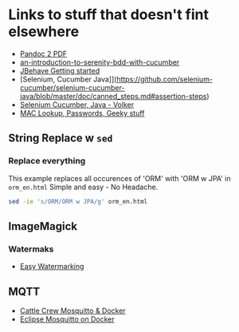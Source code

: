 # Links to stuff that doesn't fint elsewhere

* [Pandoc 2 PDF](http://www.mscharhag.com/software-development/pandoc-markdown-to-pdf)
* [an-introduction-to-serenity-bdd-with-cucumber](http://thucydides.info/docs/articles/an-introduction-to-serenity-bdd-with-cucumber.html)
* [JBehave Getting started](http://jbehave.org/reference/latest/getting-started.html)
* [Selenium, Cucumber Java]](https://github.com/selenium-cucumber/selenium-cucumber-java/blob/master/doc/canned_steps.md#assertion-steps)
* [Selenium Cucumber, Java - Volker](https://github.com/volkerbenders/selenium-cucumber-java)
* [MAC Lookup, Passwords, Geeky stuff](http://wintelguy.com/index.pl)
## String Replace w `sed`

### Replace everything

This example replaces all occurences of 'ORM' with 'ORM w JPA' in `orm_en.html`
Simple and easy - No Headache.

```bash
sed -ie 's/ORM/ORM w JPA/g' orm_en.html
```

## ImageMagick

### Watermaks
* [Easy Watermarking](http://www.linuxjournal.com/content/easy-watermarking-imagemagick)

## MQTT
- [Cattle Crew Mosquitto & Docker](https://thecattlecrew.net/2017/02/24/a-tiny-mqtt-broker-docker-image/)
- [Eclipse Mosquitto on Docker](https://hub.docker.com/_/eclipse-mosquitto/)
